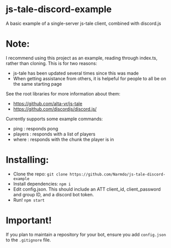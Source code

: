 # js-tale-discord-example

A basic example of a single-server js-tale client, combined with discord.js

# Note:
I recommend using this project as an example, reading through index.ts, rather than cloning.
This is for two reasons:
- js-tale has been updated several times since this was made
- When getting assistance from others, it is helpeful for people to all be on the same starting page

See the root libraries for more information about them:
- https://github.com/alta-vr/js-tale
- https://github.com/discordjs/discord.js/

Currently supports some example commands:
- ping : responds pong
- players : responds with a list of players
- where <player> : responds with the chunk the player is in 

# Installing:
- Clone the repo: `git clone https://github.com/Narmdo/js-tale-discord-example`
- Install dependencies: `npm i`
- Edit config.json. This should include an ATT client_id, client_password and group ID, and a discord bot token.
- Run! `npm start` 

# Important!
If you plan to maintain a repository for your bot, ensure you add `config.json` to the `.gitignore` file.
